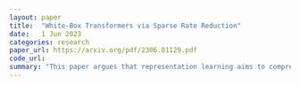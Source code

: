```yaml
---
layout: paper
title:  "White-Box Transformers via Sparse Rate Reduction"
date:   1 Jun 2023
categories: research
paper_url: https://arxiv.org/pdf/2306.01129.pdf
code_url: 
summary: "This paper argues that representation learning aims to compress data into low-dimensional Gaussian distributions, evaluated by a unified objective called sparse rate reduction. It interprets popular deep networks, like transformers, as iterative optimizers of this objective. Specifically, it shows how transformer blocks, through alternating optimization, compress and sparsify data representations. This approach yields mathematically interpretable transformer-like networks that effectively compress and sparsify large-scale data, achieving competitive performance on datasets like ImageNet. The code is available online."
---
```


